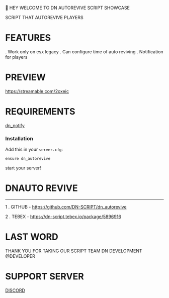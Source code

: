 👋 HEY WELCOME TO DN AUTOREVIVE SCRIPT SHOWCASE

SCRIPT THAT AUTOREVIVE PLAYERS 

# FEATURES

. Work only on esx legacy
. Can configure time of auto reviving
. Notification for players

# PREVIEW
https://streamable.com/2oxeic

# REQUIREMENTS

[dn_notify](https://github.com/DN-SCRIPT/dn_notify)

### Installation

  

Add this in your `server.cfg`:

```
ensure dn_autorevive
```
start your server!

# DNAUTO REVIVE
-----------------------

1 . GITHUB - https://github.com/DN-SCRIPT/dn_autorevive

2 . TEBEX - https://dn-script.tebex.io/package/5896916


# LAST WORD

THANK YOU FOR TAKING OUR SCRIPT 
TEAM DN DEVELOPMENT
@DEVELOPER

# SUPPORT SERVER

[DISCORD](https://discord.gg/eqsZkck8Wc)
